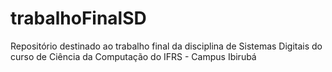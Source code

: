 # trabalhoFinalSD


Repositório destinado ao trabalho final da disciplina de Sistemas Digitais do curso de Ciência da Computação do IFRS - Campus Ibirubá
